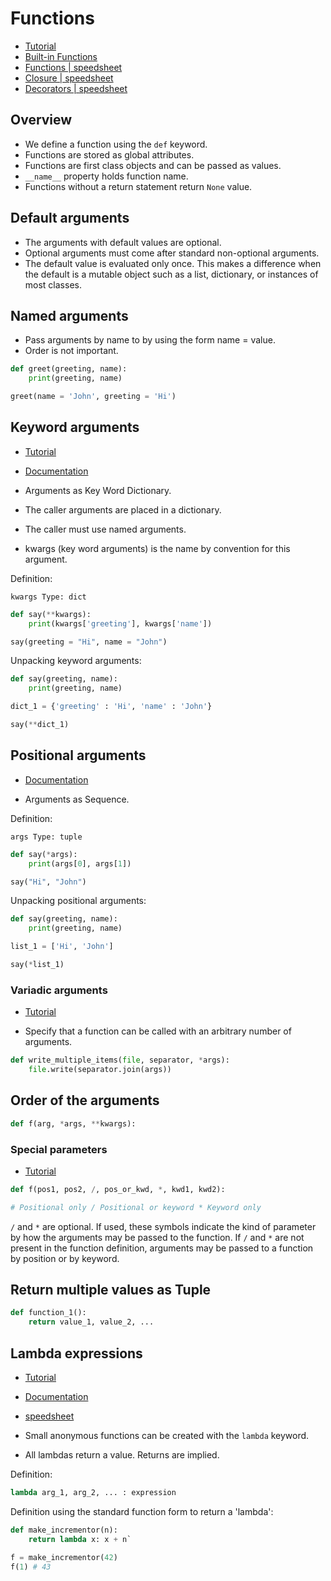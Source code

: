 # Functions

- [Tutorial](https://docs.python.org/3/tutorial/controlflow.html#defining-functions)
- [Built-in Functions](https://docs.python.org/3/library/functions.html)
- [Functions | speedsheet](https://speedsheet.io/s/python#Vuqm)
- [Closure | speedsheet](https://speedsheet.io/s/python#vbfK)
- [Decorators | speedsheet](https://speedsheet.io/s/python?select=YaLr)

## Overview

- We define a function using the `def` keyword.
- Functions are stored as global attributes.
- Functions are first class objects and can be passed as values.
- `__name__` property holds function name.
- Functions without a return statement return `None` value.

## Default arguments

- The arguments with default values are optional.
- Optional arguments must come after standard non-optional arguments.
- The default value is evaluated only once. This makes a difference when the default 
  is a mutable object such as a list, dictionary, or instances of most classes.

## Named arguments

- Pass arguments by name to by using the form name = value.
- Order is not important.

```python
def greet(greeting, name):
	print(greeting, name)

greet(name = 'John', greeting = 'Hi')
```

## Keyword arguments

- [Tutorial](https://docs.python.org/3/tutorial/controlflow.html#keyword-arguments)
- [Documentation](https://docs.python.org/3/glossary.html#term-argument)

- Arguments as Key Word Dictionary.
- The caller arguments are placed in a dictionary.
- The caller must use named arguments.
- kwargs (key word arguments) is the name by convention for this argument.

Definition:

`kwargs Type: dict`

```python
def say(**kwargs):
	print(kwargs['greeting'], kwargs['name'])

say(greeting = "Hi", name = "John")
```

Unpacking keyword arguments:

```python
def say(greeting, name):
	print(greeting, name)

dict_1 = {'greeting' : 'Hi', 'name' : 'John'}

say(**dict_1)
```

## Positional arguments

- [Documentation](https://docs.python.org/3/glossary.html#term-argument)

- Arguments as Sequence.

Definition:

`args Type: tuple`

```python
def say(*args):
	print(args[0], args[1])

say("Hi", "John")
```

Unpacking positional arguments:

```python
def say(greeting, name):
	print(greeting, name)

list_1 = ['Hi', 'John']

say(*list_1)
```

### Variadic arguments

- [Tutorial](https://docs.python.org/3/tutorial/controlflow.html#arbitrary-argument-lists)

- Specify that a function can be called with an arbitrary number of arguments.

```python
def write_multiple_items(file, separator, *args):
    file.write(separator.join(args))
```

## Order of the arguments

```python
def f(arg, *args, **kwargs):
```

### Special parameters

- [Tutorial](https://docs.python.org/3/tutorial/controlflow.html#special-parameters)

```python
def f(pos1, pos2, /, pos_or_kwd, *, kwd1, kwd2):

# Positional only / Positional or keyword * Keyword only
```

`/` and `*` are optional. If used, these symbols indicate the kind of parameter by how the arguments may be passed to the function.
If `/` and `*` are not present in the function definition, arguments may be passed to a function by position or by keyword.

## Return multiple values as Tuple

```python
def function_1():
	return value_1, value_2, ...
```

## Lambda expressions

- [Tutorial](https://docs.python.org/3/tutorial/controlflow.html#lambda-expressions)
- [Documentation](https://docs.python.org/3/reference/expressions.html#lambda)
- [speedsheet](https://speedsheet.io/s/python#x8x6)

- Small anonymous functions can be created with the `lambda` keyword. 
- All lambdas return a value. Returns are implied.

Definition:

```python
lambda arg_1, arg_2, ... : expression
```

Definition using the standard function form to return a 'lambda':

```python
def make_incrementor(n):
    return lambda x: x + n`

f = make_incrementor(42)
f(1) # 43
```
